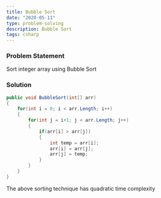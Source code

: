 ```yaml
---
title: Bubble Sort
date: "2020-05-11"
type: problem-solving
description: Bubble Sort
tags: csharp
---
```


### Problem Statement

Sort integer array using Bubble Sort

### Solution

```csharp
public void BubbleSort(int[] arr)
{
	for(int i = 0; i < arr.Length; i++)
	{
		for(int j = i+1; j < arr.Length; j++)
		{
			if(arr[i] > arr[j])
			{
				int temp = arr[i];
				arr[i] = arr[j];
				arr[j] = temp;
			}
		}
	}
}
```

The above sorting technique has quadratic time complexity
